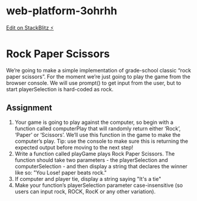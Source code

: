 # web-platform-3ohrhh

[Edit on StackBlitz ⚡️](https://stackblitz.com/edit/web-platform-3ohrhh)

# Rock Paper Scissors
We’re going to make a simple implementation of grade-school classic “rock paper scissors”. For the moment we’re just going to play the game from the browser console.
We will use prompt() to get input from the user, but to start playerSelection is hard-coded as rock.
## Assignment
1. Your game is going to play against the computer, so begin with a function called computerPlay that will randomly return either ‘Rock’, ‘Paper’ or ‘Scissors’. We’ll use this function in the game to make the computer’s play. Tip: use the console to make sure this is returning the expected output before moving to the next step!
2. Write a function called playGame plays Rock Paper Scissors. The function should take two parameters - the playerSelection and computerSelection - and then display a string that declares the winner like so: "You Lose! paper beats rock."
3. If computer and player tie, display a string saying "It's a tie"
4. Make your function’s playerSelection parameter case-insensitive (so users can input rock, ROCK, RocK or any other variation).